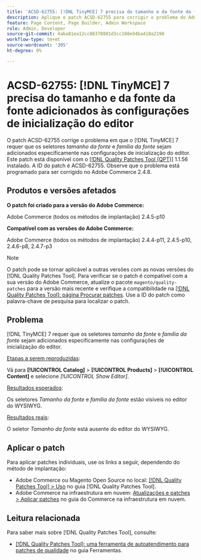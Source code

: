 ```yaml
---
title: 'ACSD-62755: [!DNL TinyMCE] 7 precisa do tamanho e da fonte da fonte adicionados às configurações de inicialização do editor'
description: Aplique o patch ACSD-62755 para corrigir o problema do Adobe Commerce, em que [!DNL TinyMCE] 7 requer que o *tamanho da fonte* e a *família da fonte* sejam adicionados especificamente nas configurações de inicialização do editor.
feature: Page Content, Page Builder, Admin Workspace
role: Admin, Developer
source-git-commit: 4aba81ea12cc08370881d3cc108e94ba410a2198
workflow-type: tm+mt
source-wordcount: '305'
ht-degree: 0%

---
```


# ACSD-62755: [!DNL TinyMCE] 7 precisa do tamanho e da fonte da fonte adicionados às configurações de inicialização do editor

O patch ACSD-62755 corrige o problema em que o [!DNL TinyMCE] 7 requer que os seletores *tamanho da fonte* e *família da fonte* sejam adicionados especificamente nas configurações de inicialização do editor. Este patch está disponível com o [[!DNL Quality Patches Tool (QPT)]](/help/tools/quality-patches-tool/quality-patches-tool-to-self-serve-quality-patches.md) 1.1.56 instalado. A ID do patch é ACSD-62755. Observe que o problema está programado para ser corrigido no Adobe Commerce 2.4.8.

## Produtos e versões afetados

**O patch foi criado para a versão do Adobe Commerce:**

Adobe Commerce (todos os métodos de implantação) 2.4.5-p10

**Compatível com as versões do Adobe Commerce:**

Adobe Commerce (todos os métodos de implantação) 2.4.4-p11, 2.4.5-p10, 2.4.6-p8, 2.4.7-p3

>[!NOTE]
>
>O patch pode se tornar aplicável a outras versões com as novas versões do [!DNL Quality Patches Tool]. Para verificar se o patch é compatível com a sua versão do Adobe Commerce, atualize o pacote `magento/quality-patches` para a versão mais recente e verifique a compatibilidade na [[!DNL Quality Patches Tool]: página Procurar patches](https://experienceleague.adobe.com/tools/commerce-quality-patches/index.html). Use a ID do patch como palavra-chave de pesquisa para localizar o patch.

## Problema

[!DNL TinyMCE] 7 requer que os seletores *tamanho da fonte* e *família da fonte* sejam adicionados especificamente nas configurações de inicialização do editor.

<u>Etapas a serem reproduzidas</u>:

Vá para **[!UICONTROL Catalog]** > **[!UICONTROL Products]** > **[!UICONTROL Content]** e selecione *[!UICONTROL Show Editor]*.

<u>Resultados esperados</u>:

Os seletores *Tamanho da fonte* e *família da fonte* estão visíveis no editor do WYSIWYG.

<u>Resultados reais</u>:

O seletor *Tamanho da fonte* está ausente do editor do WYSIWYG.

## Aplicar o patch

Para aplicar patches individuais, use os links a seguir, dependendo do método de implantação:

* Adobe Commerce ou Magento Open Source no local: [[!DNL Quality Patches Tool] > Uso](/help/tools/quality-patches-tool/usage.md) no guia [!DNL Quality Patches Tool].
* Adobe Commerce na infraestrutura em nuvem: [Atualizações e patches > Aplicar patches](https://experienceleague.adobe.com/docs/commerce-cloud-service/user-guide/develop/upgrade/apply-patches.html) no guia do Commerce na infraestrutura em nuvem.

## Leitura relacionada

Para saber mais sobre [!DNL Quality Patches Tool], consulte:

* [[!DNL Quality Patches Tool]: uma ferramenta de autoatendimento para patches de qualidade](/help/tools/quality-patches-tool/quality-patches-tool-to-self-serve-quality-patches.md) no guia Ferramentas.
